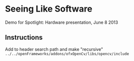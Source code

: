 # Seeing Like Software
Demo for Spotlight: Hardware presentation, June 8 2013


## Instructions
Add to header search path and make "recursive"
```../../openFrameworks/addons/ofxOpenCv/libs/opencv/include```

